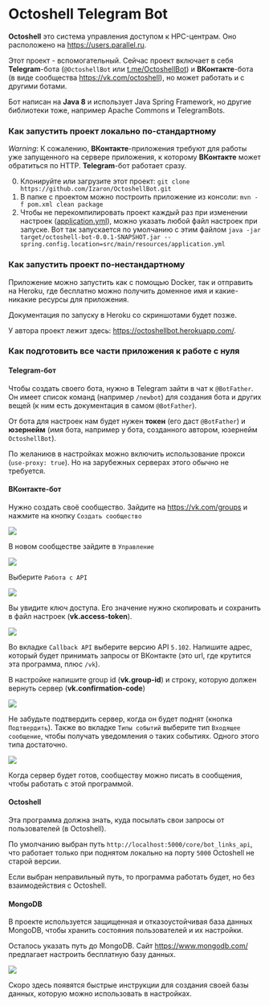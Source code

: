 # Octoshell Telegram Bot

**Octoshell** это система управления доступом к HPC-центрам.
Оно расположено на https://users.parallel.ru.

Этот проект - вспомогательный.
Сейчас проект включает в себя **Telegram**-бота (`@OctoshellBot` или [t.me/OctoshellBot](t.me/OctoshellBot))
и **ВКонтакте**-бота (в виде сообщества https://vk.com/octoshell), но может работать и с другими ботами.

Бот написан на **Java 8** и использует Java Spring Framework, но другие библиотеки тоже,
например Apache Commons и TelegramBots.

### Как запустить проект локально по-стандартному

*Warning*: К сожалению, **ВКонтакте**-приложения требуют для работы уже запущенного на сервере приложения,
к которому **ВКонтакте** может обратиться по HTTP. **Telegram**-бот работает сразу.

0. Клонируйте или загрузите этот проект: `git clone https://github.com/Izaron/OctoshellBot.git`
0. В папке с проектом можно построить приложение из консоли: `mvn -f pom.xml clean package`
0. Чтобы не перекомпилировать проект каждый раз при изменении настроек
([application.yml](https://github.com/Izaron/OctoshellBot/blob/master/src/main/resources/application.yml)),
можно указать любой файл настроек
при запуске. Вот так запускается по умолчанию с этим файлом `java -jar target/octoshell-bot-0.0.1-SNAPSHOT.jar --spring.config.location=src/main/resources/application.yml`

### Как запустить проект по-нестандартному

Приложение можно запустить как с помощью Docker, так и отправить на Heroku, где бесплатно можно получить
доменное имя и какие-никакие ресурсы для приложения.

Документация по запуску в Heroku со скриншотами будет позже.

У автора проект лежит здесь: https://octoshellbot.herokuapp.com/.

### Как подготовить все части приложения к работе с нуля

#### Telegram-бот

Чтобы создать своего бота, нужно в Telegram зайти в чат к `@BotFather`.
Он имеет список команд (например `/newbot`) для создания бота и других вещей (к ним есть
документация в самом `@BotFather`).

От бота для настроек нам будет нужен **токен** (его даст `@BotFather`) и **юзернейм** (имя бота, например у бота, созданного автором,
юзернейм `OctoshellBot`).

По желаниюв в настройках можно включить использование прокси (`use-proxy: true`). Но на зарубежных серверах этого обычно не требуется.

#### ВКонтакте-бот

Нужно создать своё сообщество. Зайдите на https://vk.com/groups и нажмите на кнопку `Создать сообщество`

![](screenshots/vk-create.png)

В новом сообществе зайдите в `Управление`

![](screenshots/vk-upr.png)

Выберите `Работа с API`

![](screenshots/vk-api.png)

Вы увидите ключ доступа. Его значение нужно скопировать и сохранить в файл настроек (**vk.access-token**).

![](screenshots/vk-key.png)

Во вкладке `Callback API` выберите версию API `5.102`. Напишите адрес, который будет принимать запросы от
ВКонтакте (это url, где крутится эта программа, плюс `/vk`).

В настройке напишите group id (**vk.group-id**) и строку, которую должен вернуть сервер (**vk.confirmation-code**)

![](screenshots/vk-callback.png)

Не забудьте подтвердить сервер, когда он будет поднят (кнопка `Подтвердить`). Также во вкладке `Типы событий` выберите тип
`Входящее сообщение`, чтобы получать уведомления о таких событиях. Одного этого типа достаточно.

![](screenshots/vk-types.png)

Когда сервер будет готов, сообществу можно писать в сообщения, чтобы работать с этой программой.

#### Octoshell

Эта программа должна знать, куда посылать свои запросы от пользователей (в Octoshell).

По умолчанию выбран путь `http://localhost:5000/core/bot_links_api`, что работает только при поднятом
локально на порту `5000` Octoshell не старой версии.

Если выбран неправильный путь, то программа работать будет, но без взаимодействия с Octoshell.

#### MongoDB

В проекте используется защищенная и отказоустойчивая база данных MongoDB, чтобы хранить состояния пользователей и их
настройки.

Осталось указать путь до MongoDB. Сайт https://www.mongodb.com/ предлагает настроить бесплатную базу данных.

![](screenshots/monga.png)

Скоро здесь появятся быстрые инструкции для создания своей базы данных, которую можно использовать в настройках.